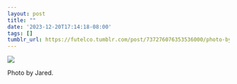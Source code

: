 ```yaml
---
layout: post
title: ""
date: '2023-12-20T17:14:18-08:00'
tags: []
tumblr_url: https://futelco.tumblr.com/post/737276076353536000/photo-by-jared
---
```

![](https://64.media.tumblr.com/64a3c12ad1b83e9c40b07a109ab2bcb7/ff115e8d5f2b3827-18/s640x960/e48cf44d5467b77f498ee3ea3bbdefb3d29af58f.jpg)

Photo by Jared.

